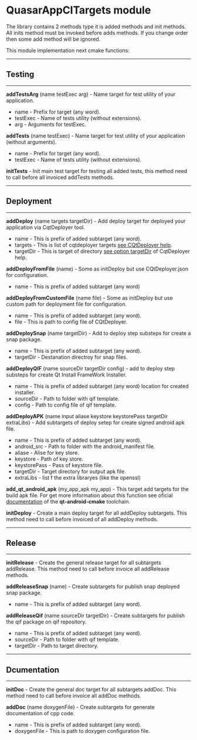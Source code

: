 # QuasarAppCITargets module
 
The library contains 2 methods type it is added methods and init methods.
All inits method must be invoked before adds methods. If you change order then some add method will be ignored.

This module implementation next cmake functions:

---

## Testing
  
---
**addTestsArg** (name testExec arg) - Name target for test utility of your application.
- name - Prefix for target (any word).
- testExec - Name of tests utility (without extensions).
- arg - Arguments for testExec.

 **addTests** (name testExec) - Name target for test utility of your application (without arguments).
 - name - Prefix for target (any word).
 - testExec - Name of tests utility (without extensions).

 **initTests** - Init main test target for testing all added tests, this method need to call before all invoiced addTests methods.

---

## Deployment

---
 **addDeploy** (name targets targetDir) - Add deploy target for deployed your application via CqtDeployer tool.
 - name - This is prefix of added subtarget (any word).
 - targets - This is list of cqtdeployer targets [see CQtDeployer help](https://github.com/QuasarApp/CQtDeployer/wiki/).
 - targetDir - This is target of directory [see option targetDir](https://github.com/QuasarApp/CQtDeployer/wiki/Options) of CqtDeployer help.

 **addDeployFromFile** (name) - Some as initDeploy but use CQtDeployer.json for configuration.
 - name - This is prefix of added subtarget (any word)

 **addDeployFromCustomFile** (name file) - Some as initDeploy but use custom path for deployment file for configuration.
 - name - This is prefix of added subtarget (any word).
 - file - This is path to config file of CQtDeployer.

 **addDeploySnap** (name targetDir) - Add to deploy step substeps for create a snap package.
 - name - This is prefix of added subtarget (any word).
 - targetDir - Destanation directroy for snap files.

 **addDeployQIF** (name sourceDir targetDir config) - add to deploy step substeps for create Qt Install FrameWork Installer.
 - name - This is prefix of added subtarget (any word) location for created installer.
 - sourceDir - Path to folder with qif template.
 - config - Path to config file of qif template.

 **addDeployAPK** (name input aliase keystore keystorePass targetDir extraLibs) - Add subtargets of deploy setep for create signed android apk file.
 - name - This is prefix of added subtarget (any word).
 - android_src -  Path to folder with the android_manifest file.
 - aliase - Alise for key store.
 - keystore - Path of key store.
 - keystorePass - Pass of keystore file.
 - targetDir - Target directory for output apk file.
 - extraLibs - list f the extra libraryes (like the openssl) 

**add_qt_android_apk** (my_app_apk my_app) - This target add targets for the build apk file.
For get more information about this function see oficial [documentation](https://github.com/LaurentGomila/qt-android-cmake#options-of-the-add_qt_android_apk-macro
) of the **qt-android-cmake** toolchain.

 **initDeploy** - Create a main deploy target for all addDeploy subtargets. This method need to call before invoiced of all addDeploy methods.

---

## Release

---
 **initRelease** - Сreate the general release target for all subtargets addRelease. This method need to call before invoice all addRelease methods.

 **addReleaseSnap** (name) - Сreate subtargets for publish snap deployed snap package.
 - name - This is prefix of added subtarget (any word).

 **addReleaseQif** (name sourceDir targetDir) - Create subtargets for publish the qif package on qif repository.
 - name - This is prefix of added subtarget (any word).
 - sourceDir - Path to folder with qif template.
 - targetDir - Path to target directory.

---

## Dcumentation
 
---
 **initDoc** - Create the general doc target for all subtargets addDoc. This method need to call before invoice all addDoc methods.

 **addDoc** (name doxygenFile) - Create subtargets for generate documentation of cpp code.
 - name - This is prefix of added subtarget (any word).
 - doxygenFile - This is path to doxygen configuration file.
